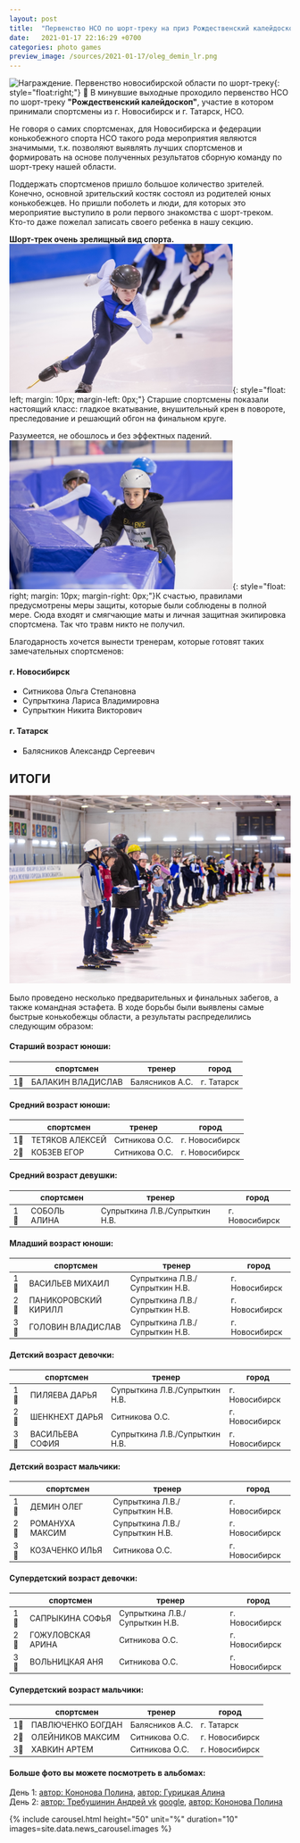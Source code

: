 ```yaml
---
layout: post
title:  "Первенство НСО по шорт-треку на приз Рождественский калейдоскоп. Итоги"
date:   2021-01-17 22:16:29 +0700
categories: photo games
preview_image: /sources/2021-01-17/oleg_demin_lr.png
---
```


![Награждение. Первенство новосибирской области по шорт-треку]({{page.preview_image}}){: style="float:right;"}
:1st_place_medal:
В минувшие выходные проходило первенство НСО по шорт-треку **"Рождественский калейдоскоп"**, 
участие в котором принимали спортсмены из г. Новосибирск и г. Татарск, НСО.

Не говоря о самих спортсменах, для Новосибирска и федерации конькобежного спорта НСО такого рода мероприятия 
являются значимыми, т.к. позволяют выявлять лучших спортсменов и формировать на основе полученных результатов 
сборную команду по шорт-треку нашей области.

Поддержать спортсменов пришло большое количество зрителей. Конечно, основной зрительский костяк состоял из родителей
юных конькобежцев. Но пришли поболеть и люди, для которых это мероприятие выступило в роли первого знакомства с шорт-треком.
Кто-то даже пожелал записать своего ребенка в нашу секцию. 

**Шорт-трек очень зрелищный вид спорта.**
![девочка на дистанции шорт-трек](/sources/2021-01-17/zrelishe_lr.png){: style="float: left; margin: 10px; margin-left: 0px;"}
Старшие спортсмены показали настоящий класс: гладкое вкатывание, внушительный крен в повороте, преследование и решающий обгон на финальном круге. 
<div style="clear: both;"></div>


Разумеется, не обошлось и без эффектных падений. 
![защитные маты шорт-трек](/sources/2021-01-17/mat_lr.png){: style="float: right; margin: 10px; margin-right: 0px;"}К счастью, правилами предусмотрены меры защиты, которые были соблюдены в полной мере. 
Сюда входят и смягчающие маты и личная защитная экипировка спортсмена. Так что травм никто не получил.
<div style="clear: both;"></div>

Благодарность хочется вынести тренерам, которые готовят таких замечательных спортсменов:

#### г. Новосибирск
- Ситникова Ольга Степановна
- Супрыткина Лариса Владимировна
- Супрыткин Никита Викторович
  
#### г. Татарск
- Балясников Александр Сергеевич 

## ИТОГИ
![парад награждения на первенстве НСО по шорт-треку рождественский калейдоскоп 2021](/sources/2021-01-17/parad_lr.png)

Было проведено несколько предварительных и финальных забегов, а также командная эстафета.
В ходе борьбы были выявлены самые быстрые конькобежцы области, а результаты распределились следующим образом:
<div style="clear: both;"></div>

#### Старший возраст юноши:

| |спортсмен |тренер| город|
|------|----------|----|------|
|1🥇		| БАЛАКИН ВЛАДИСЛАВ	| Балясников А.С.	| г. Татарск		|

#### Средний возраст юноши:  

| |спортсмен |тренер| город|
|------|----------|----|------|
|1🥇| ТЕТЯКОВ АЛЕКСЕЙ | Ситникова О.С.|г. Новосибирск|  
|2🥈| КОБЗЕВ ЕГОР |Ситникова О.С.|г. Новосибирск  |

#### Средний возраст девушки:  

| |спортсмен |тренер| город|
|------|----------|----|------|
|1🥇| СОБОЛЬ АЛИНА| Супрыткина Л.В./Супрыткин Н.В.|г. Новосибирск|  

#### Младший возраст юноши:  

| |спортсмен |тренер| город|
|------|----------|----|------|
|1🥇| ВАСИЛЬЕВ МИХАИЛ |Супрыткина Л.В./Супрыткин Н.В.|г. Новосибирск| 
|2🥈| ПАНИКОРОВСКИЙ КИРИЛЛ| Супрыткина Л.В./Супрыткин Н.В.|г. Новосибирск|  
|3🥉| ГОЛОВИН ВЛАДИСЛАВ| Супрыткина Л.В./Супрыткин Н.В.|г. Новосибирск|  

#### Детский возраст девочки:  

| |спортсмен |тренер| город|
|------|----------|----|------|
|1🥇| ПИЛЯЕВА ДАРЬЯ| Супрыткина Л.В./Супрыткин Н.В.|г. Новосибирск|  
|2🥈| ШЕНКНЕХТ ДАРЬЯ| Ситникова О.С.|г. Новосибирск|  
|3🥉| ВАСИЛЬЕВА СОФИЯ| Супрыткина Л.В./Супрыткин Н.В.|г. Новосибирск|  

#### Детский возраст мальчики:  

| |спортсмен |тренер| город|
|------|----------|----|------|
|1🥇| ДЕМИН ОЛЕГ| Супрыткина Л.В./Супрыткин Н.В.|г. Новосибирск|  
|2🥈| РОМАНУХА МАКСИМ| Супрыткина Л.В./Супрыткин Н.В.|г. Новосибирск|  
|3🥉| КОЗАЧЕНКО ИЛЬЯ| Ситникова О.С.|г. Новосибирск|  

#### Супердетский возраст девочки:  

| |спортсмен |тренер| город|
|------|----------|----|------|
|1🥇| САПРЫКИНА СОФЬЯ| Супрыткина Л.В./Супрыткин Н.В.|г. Новосибирск|  
|2🥈| ГОЖУЛОВСКАЯ АРИНА| Ситникова О.С.|г. Новосибирск|  
|3🥉| ВОЛЬНИЦКАЯ АНЯ| Ситникова О.С.|г. Новосибирск|  

#### Супердетский возраст мальчики:  

| |спортсмен |тренер| город|
|------|----------|----|------|
|1🥇| ПАВЛЮЧЕНКО БОГДАН| Балясников А.С.	| г. Татарск|  
|2🥈| ОЛЕЙНИКОВ МАКСИМ| Ситникова О.С.|г. Новосибирск|  
|3🥉| ХАВКИН АРТЕМ| Ситникова О.С.|г. Новосибирск|  


#### Больше фото вы можете посмотреть в альбомах:  
День 1:
[автор: Кононова Полина][polina_album_day1],
[автор: Гурицкая Алина][guitskaya_alina_album]  
День 2:
[автор: Требушинин Андрей vk][trebushinin_album] [google][trebushinin_album_mirror],
[автор: Кононова Полина][polina_album_day2]


{% include carousel.html height="50" unit="%" duration="10" images=site.data.news_carousel.images %}

[polina_album_day1]:https://photos.google.com/share/AF1QipNDOvOJJb1kWuINvWL4TYLRpp3LxrvWesM1Foau11GhyRtCbY0QFI6JTNpPYbGRVg?key=Q3lsVEZQaGN0QVkxNlRKRWJ6WDhMdXhhZ21BMlpB
[guitskaya_alina_album]:https://yadi.sk/d/zOOm3x-DkueKPw?w=1

[trebushinin_album]:https://vk.com/album-187447008_276953830
[trebushinin_album_mirror]:https://photos.app.goo.gl/FMvC1ra6CGhParBC8
[polina_album_day2]:https://photos.app.goo.gl/ok3B3zd9pszoYtV16

